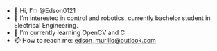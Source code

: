 - 👋 Hi, I’m @Edson0121
- 👀 I’m interested in control and robotics, currently bachelor student in Electrical Engineering.
- 🌱 I’m currently learning OpenCV and C
- 📫 How to reach me: edson_murillo@outlook.com

<!---
Edson0121/Edson0121 is a ✨ special ✨ repository because its `README.md` (this file) appears on your GitHub profile.
You can click the Preview link to take a look at your changes.
--->
